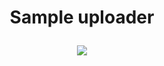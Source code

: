 <h1><p align="center"> Sample uploader </p></h1>
<p align="center">
<img src="https://raw.githubusercontent.com/7r0j4ncodeing/web-shells/main/.img/6.PNG">
</p>

